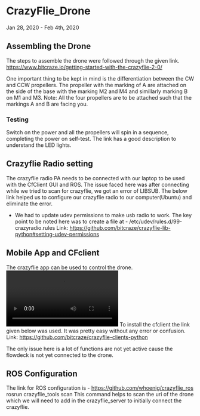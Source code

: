 # CrazyFlie_Drone

Jan 28, 2020 - Feb 4th, 2020

## Assembling the Drone

The steps to assemble the drone were followed through the given link.
https://www.bitcraze.io/getting-started-with-the-crazyflie-2-0/

One important thing to be kept in mind is the differentiation between the CW and CCW propellers. The propeller with the marking of A are attached on the side of the base with the marking M2 and M4 and simillarly marking B on M1 and M3. Note: All the four propellers are to be attached such that the markings A and B are facing you.

### Testing
Switch on the power and all the propellers will spin in a sequence, completing the power on self-test. The link has a good description to understand the LED lights.

## Crazyflie Radio setting 

The crazyflie radio PA needs to be connected with our laptop to be used with the CfClient GUI and ROS. 
The issue faced here was after connecting while we tried to scan for crazyflie, we got an error of LIBSUB. 
The below link helped us to configure our crazyflie radio to our computer(Ubuntu) and eliminate the error. 
- We had to update udev permissions to make usb radio to work. The key point to be noted here was to create a file at - /etc/udev/rules.d/99-crazyradio.rules
Link: https://github.com/bitcraze/crazyflie-lib-python#setting-udev-permissions

## Mobile App and CFclient

The crazyflie app can be used to control the drone. 
![](Images:Videos/Video1.mp4)
To install the cfclient the link given below was used. It was pretty easy without any error or confusion. 
Link: https://github.com/bitcraze/crazyflie-clients-python

The only issue here is a lot of functions are not yet active cause the flowdeck is not yet connected to the drone. 

## ROS Configuration 

The link for ROS configuration is - https://github.com/whoenig/crazyflie_ros
rosrun crazyflie_tools scan 
This command helps to scan the uri of the drone which we will need to add in the crazyflie_server to initially connect the crazyflie.

